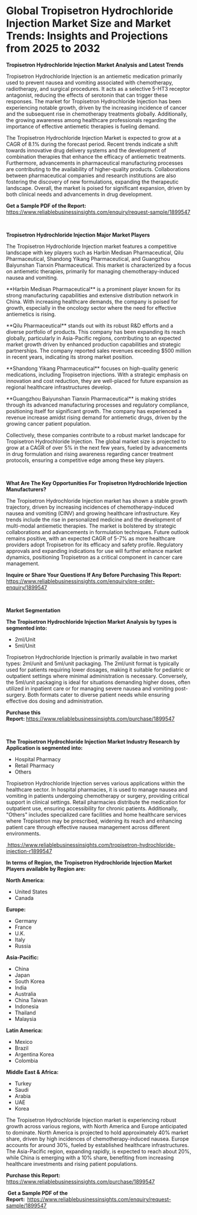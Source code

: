 <p><h1>Global Tropisetron Hydrochloride Injection Market Size and Market Trends: Insights and Projections from 2025 to 2032</h1></p><p><strong>Tropisetron Hydrochloride Injection Market Analysis and Latest Trends</strong></p>
<p><p>Tropisetron Hydrochloride Injection is an antiemetic medication primarily used to prevent nausea and vomiting associated with chemotherapy, radiotherapy, and surgical procedures. It acts as a selective 5-HT3 receptor antagonist, reducing the effects of serotonin that can trigger these responses. The market for Tropisetron Hydrochloride Injection has been experiencing notable growth, driven by the increasing incidence of cancer and the subsequent rise in chemotherapy treatments globally. Additionally, the growing awareness among healthcare professionals regarding the importance of effective antiemetic therapies is fueling demand.</p><p>The Tropisetron Hydrochloride Injection Market is expected to grow at a CAGR of 8.1% during the forecast period. Recent trends indicate a shift towards innovative drug delivery systems and the development of combination therapies that enhance the efficacy of antiemetic treatments. Furthermore, advancements in pharmaceutical manufacturing processes are contributing to the availability of higher-quality products. Collaborations between pharmaceutical companies and research institutions are also fostering the discovery of new formulations, expanding the therapeutic landscape. Overall, the market is poised for significant expansion, driven by both clinical needs and advancements in drug development.</p></p>
<p><strong>Get a Sample PDF of the Report:&nbsp;</strong> <a href="https://www.reliablebusinessinsights.com/enquiry/request-sample/1899547?utm_campaign=3504&utm_medium=2&utm_source=Github&utm_content=ia&utm_term=19042025&utm_id=tropisetron-hydrochloride-injection">https://www.reliablebusinessinsights.com/enquiry/request-sample/1899547</a></p>
<p>&nbsp;</p>
<p><strong>Tropisetron Hydrochloride Injection Major Market Players</strong></p>
<p><p>The Tropisetron Hydrochloride Injection market features a competitive landscape with key players such as Harbin Medisan Pharmaceutical, Qilu Pharmaceutical, Shandong Yikang Pharmaceutical, and Guangzhou Baiyunshan Tianxin Pharmaceutical. This market is characterized by a focus on antiemetic therapies, primarily for managing chemotherapy-induced nausea and vomiting.</p><p>**Harbin Medisan Pharmaceutical** is a prominent player known for its strong manufacturing capabilities and extensive distribution network in China. With increasing healthcare demands, the company is poised for growth, especially in the oncology sector where the need for effective antiemetics is rising. </p><p>**Qilu Pharmaceutical** stands out with its robust R&D efforts and a diverse portfolio of products. This company has been expanding its reach globally, particularly in Asia-Pacific regions, contributing to an expected market growth driven by enhanced production capabilities and strategic partnerships. The company reported sales revenues exceeding $500 million in recent years, indicating its strong market position.</p><p>**Shandong Yikang Pharmaceutical** focuses on high-quality generic medications, including Tropisetron injections. With a strategic emphasis on innovation and cost reduction, they are well-placed for future expansion as regional healthcare infrastructures develop.</p><p>**Guangzhou Baiyunshan Tianxin Pharmaceutical** is making strides through its advanced manufacturing processes and regulatory compliance, positioning itself for significant growth. The company has experienced a revenue increase amidst rising demand for antiemetic drugs, driven by the growing cancer patient population.</p><p>Collectively, these companies contribute to a robust market landscape for Tropisetron Hydrochloride Injection. The global market size is projected to grow at a CAGR of over 5% in the next few years, fueled by advancements in drug formulation and rising awareness regarding cancer treatment protocols, ensuring a competitive edge among these key players.</p></p>
<p>&nbsp;</p>
<p><strong>What Are The Key Opportunities For Tropisetron Hydrochloride Injection Manufacturers?</strong></p>
<p><p>The Tropisetron Hydrochloride Injection market has shown a stable growth trajectory, driven by increasing incidences of chemotherapy-induced nausea and vomiting (CINV) and growing healthcare infrastructure. Key trends include the rise in personalized medicine and the development of multi-modal antiemetic therapies. The market is bolstered by strategic collaborations and advancements in formulation techniques. Future outlook remains positive, with an expected CAGR of 5-7% as more healthcare providers adopt Tropisetron for its efficacy and safety profile. Regulatory approvals and expanding indications for use will further enhance market dynamics, positioning Tropisetron as a critical component in cancer care management.</p></p>
<p><strong>Inquire or Share Your Questions If Any Before Purchasing This Report:</strong> <a href="https://www.reliablebusinessinsights.com/enquiry/pre-order-enquiry/1899547?utm_campaign=3504&utm_medium=2&utm_source=Github&utm_content=ia&utm_term=19042025&utm_id=tropisetron-hydrochloride-injection">https://www.reliablebusinessinsights.com/enquiry/pre-order-enquiry/1899547</a></p>
<p>&nbsp;</p>
<p><strong>Market Segmentation</strong></p>
<p><strong>The Tropisetron Hydrochloride Injection Market Analysis by types is segmented into:</strong></p>
<p><ul><li>2ml/Unit</li><li>5ml/Unit</li></ul></p>
<p><p>Tropisetron Hydrochloride Injection is primarily available in two market types: 2ml/unit and 5ml/unit packaging. The 2ml/unit format is typically used for patients requiring lower dosages, making it suitable for pediatric or outpatient settings where minimal administration is necessary. Conversely, the 5ml/unit packaging is ideal for situations demanding higher doses, often utilized in inpatient care or for managing severe nausea and vomiting post-surgery. Both formats cater to diverse patient needs while ensuring effective dos dosing and administration.</p></p>
<p><strong>Purchase this Report:&nbsp;</strong><a href="https://www.reliablebusinessinsights.com/purchase/1899547?utm_campaign=3504&utm_medium=2&utm_source=Github&utm_content=ia&utm_term=19042025&utm_id=tropisetron-hydrochloride-injection">https://www.reliablebusinessinsights.com/purchase/1899547</a></p>
<p>&nbsp;</p>
<p><strong>The Tropisetron Hydrochloride Injection Market Industry Research by Application is segmented into:</strong></p>
<p><ul><li>Hospital Pharmacy</li><li>Retail Pharmacy</li><li>Others</li></ul></p>
<p><p>Tropisetron Hydrochloride Injection serves various applications within the healthcare sector. In hospital pharmacies, it is used to manage nausea and vomiting in patients undergoing chemotherapy or surgery, providing critical support in clinical settings. Retail pharmacies distribute the medication for outpatient use, ensuring accessibility for chronic patients. Additionally, "Others" includes specialized care facilities and home healthcare services where Tropisetron may be prescribed, widening its reach and enhancing patient care through effective nausea management across different environments.</p></p>
<p><a href="https://www.reliablebusinessinsights.com/tropisetron-hydrochloride-injection-r1899547?utm_campaign=3504&utm_medium=2&utm_source=Github&utm_content=ia&utm_term=19042025&utm_id=tropisetron-hydrochloride-injection">&nbsp;https://www.reliablebusinessinsights.com/tropisetron-hydrochloride-injection-r1899547</a></p>
<p><strong>In terms of Region, the Tropisetron Hydrochloride Injection Market Players available by Region are:</strong></p>
<p>
    <p> <strong> North America: </strong>
        <ul>
            <li>United States</li>
            <li>Canada</li>
        </ul>
        </p> 
    <p> <strong> Europe: </strong>
        <ul>
            <li>Germany</li>
            <li>France</li>
            <li>U.K.</li>
            <li>Italy</li>
            <li>Russia</li>
        </ul>
        </p> 
    <p> <strong> Asia-Pacific: </strong>
        <ul>
            <li>China</li>
            <li>Japan</li>
            <li>South Korea</li>
            <li>India</li>
            <li>Australia</li>
            <li>China Taiwan</li>
            <li>Indonesia</li>
            <li>Thailand</li>
            <li>Malaysia</li>
        </ul>
        </p> 
    <p> <strong> Latin America: </strong>
        <ul>
            <li>Mexico</li>
            <li>Brazil</li>
            <li>Argentina Korea</li>
            <li>Colombia</li>
        </ul>
        </p> 
    <p> <strong> Middle East & Africa: </strong>
        <ul>
            <li>Turkey</li>
            <li>Saudi</li>
            <li>Arabia</li>
            <li>UAE</li>
            <li>Korea</li>
        </ul>
    </p>
    </p>
<p><p>The Tropisetron Hydrochloride Injection market is experiencing robust growth across various regions, with North America and Europe anticipated to dominate. North America is projected to hold approximately 40% market share, driven by high incidences of chemotherapy-induced nausea. Europe accounts for around 30%, fueled by established healthcare infrastructures. The Asia-Pacific region, expanding rapidly, is expected to reach about 20%, while China is emerging with a 10% share, benefiting from increasing healthcare investments and rising patient populations.</p></p>
<p><strong>Purchase this Report: </strong><a href="https://www.reliablebusinessinsights.com/purchase/1899547?utm_campaign=3504&utm_medium=2&utm_source=Github&utm_content=ia&utm_term=19042025&utm_id=tropisetron-hydrochloride-injection">https://www.reliablebusinessinsights.com/purchase/1899547</a></p>
<p>&nbsp;<strong>Get a Sample PDF of the Report:&nbsp;&nbsp;</strong><a href="https://www.reliablebusinessinsights.com/enquiry/request-sample/1899547?utm_campaign=3504&utm_medium=2&utm_source=Github&utm_content=ia&utm_term=19042025&utm_id=tropisetron-hydrochloride-injection">https://www.reliablebusinessinsights.com/enquiry/request-sample/1899547</a></p>
<p><strong></strong></p>
<p><p></p><p></p><p></p></p>